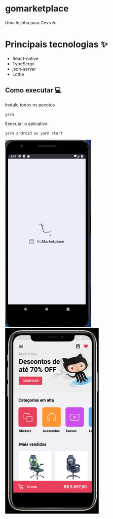 # gomarketplace

Uma lojinha para Devs ☕

# Principais tecnologias ✨

- React-native
- TypeScript
- json-server
- Lottie


## Como executar 💻

Instale todos os pacotes

```
yarn
```

Executar o aplicativo

```
yarn android ou yarn start
```

![](screenshots/loading.gif)
![](screenshots/main.PNG)

